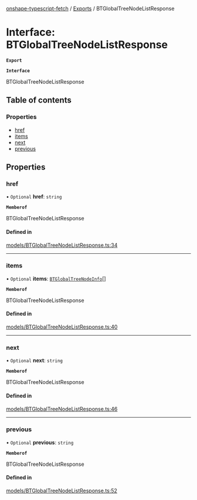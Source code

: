 [onshape-typescript-fetch](../README.md) / [Exports](../modules.md) / BTGlobalTreeNodeListResponse

# Interface: BTGlobalTreeNodeListResponse

**`Export`**

**`Interface`**

BTGlobalTreeNodeListResponse

## Table of contents

### Properties

- [href](BTGlobalTreeNodeListResponse.md#href)
- [items](BTGlobalTreeNodeListResponse.md#items)
- [next](BTGlobalTreeNodeListResponse.md#next)
- [previous](BTGlobalTreeNodeListResponse.md#previous)

## Properties

### href

• `Optional` **href**: `string`

**`Memberof`**

BTGlobalTreeNodeListResponse

#### Defined in

[models/BTGlobalTreeNodeListResponse.ts:34](https://github.com/toebes/onshape-typescript-fetch/blob/3e11ae1/models/BTGlobalTreeNodeListResponse.ts#L34)

___

### items

• `Optional` **items**: [`BTGlobalTreeNodeInfo`](BTGlobalTreeNodeInfo.md)[]

**`Memberof`**

BTGlobalTreeNodeListResponse

#### Defined in

[models/BTGlobalTreeNodeListResponse.ts:40](https://github.com/toebes/onshape-typescript-fetch/blob/3e11ae1/models/BTGlobalTreeNodeListResponse.ts#L40)

___

### next

• `Optional` **next**: `string`

**`Memberof`**

BTGlobalTreeNodeListResponse

#### Defined in

[models/BTGlobalTreeNodeListResponse.ts:46](https://github.com/toebes/onshape-typescript-fetch/blob/3e11ae1/models/BTGlobalTreeNodeListResponse.ts#L46)

___

### previous

• `Optional` **previous**: `string`

**`Memberof`**

BTGlobalTreeNodeListResponse

#### Defined in

[models/BTGlobalTreeNodeListResponse.ts:52](https://github.com/toebes/onshape-typescript-fetch/blob/3e11ae1/models/BTGlobalTreeNodeListResponse.ts#L52)

